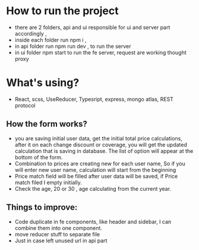 # How  to run the project
 - there are 2 folders,  api and ui  responsible for ui and server part accordingly , 
 - inside each folder run  npm i ,
 - in api folder run  npm run dev , to run the server 
 - in ui folder npm start to run the fe server,  request  are working thought proxy
# What's using?
- React, scss, UseReducer, Typesript, express, mongo atlas, REST protocol

## How the form works?
- you are saving initial user data, get the initial total price calculations, after it on each change discount or coverage, you will get the updated  calculation that is  saving in database. The list of option will appear at the bottom of the form.
- Combination to prices are creating new for each user name, So if you will enter  new user name, calculation will start from the beginning
- Price match field will be filled after user data will be saved,  if Price match filed I empty initially.
- Check the age, 20 or 30 , age calculating from the current year.
## Things to improve: 
- Code duplicate in fe components, like header and sidebar, I can combine them into one component.
- move reducer stuff to separate file 
- Just in case left unused url in api part 